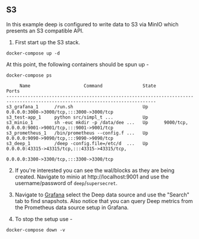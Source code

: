 ## S3

In this example deep is configured to write data to S3 via MinIO which presents an S3 compatible API.

1. First start up the S3 stack.

```console
docker-compose up -d
```

At this point, the following containers should be spun up -

```console
docker-compose ps
```
```
     Name                    Command               State                                  Ports                               
------------------------------------------------------------------------------------------------------------------------------
s3_grafana_1      /run.sh                          Up      0.0.0.0:3000->3000/tcp,:::3000->3000/tcp                           
s3_test-app_1     python src/simpl_t ...           Up                                                                         
s3_minio_1        sh -euc mkdir -p /data/dee ...   Up      9000/tcp, 0.0.0.0:9001->9001/tcp,:::9001->9001/tcp                 
s3_prometheus_1   /bin/prometheus --config.f ...   Up      0.0.0.0:9090->9090/tcp,:::9090->9090/tcp                           
s3_deep_1         /deep -config.file=/etc/d  ...   Up      0.0.0.0:43315->43315/tcp,:::43315->43315/tcp,                      
                                                           0.0.0.0:3300->3300/tcp,:::3300->3300/tcp 
```

2. If you're interested you can see the wal/blocks as they are being created.  Navigate to minio at
   http://localhost:9001 and use the username/password of `deep`/`supersecret`.

3. Navigate to [Grafana](http://localhost:3000/explore) select the Deep data source and use the "Search"
   tab to find snapshots. Also notice that you can query Deep metrics from the Prometheus data source setup in
   Grafana.

4. To stop the setup use -

```console
docker-compose down -v
```
